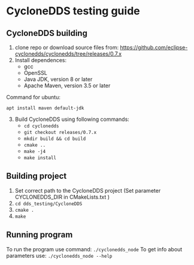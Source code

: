 # CycloneDDS testing guide

## CycloneDDS building

1. clone repo or download source files from: https://github.com/eclipse-cyclonedds/cyclonedds/tree/releases/0.7.x
2. Install dependences:
    * gcc 
    * OpenSSL
    * Java JDK, version 8 or later
    * Apache Maven, version 3.5 or later

Command for ubuntu:

```apt install maven default-jdk```

3. Build CycloneDDS using following commands:
    * ```cd cyclonedds```
    * ```git checkout releases/0.7.x```
    * ```mkdir build && cd build``` 
    * ```cmake ..```
    * ```make -j4```
    * ```make install```
 
## Building project

1. Set correct path to the CycloneDDS project (Set parameter CYCLONEDDS_DIR in CMakeLists.txt )
2. ```cd dds_testing/CycloneDDS```
3. ```cmake .```
4. ```make```

## Running program

To run the program use command: ```./cyclonedds_node```
To get info about parameters use: ```./cyclonedds_node --help```

